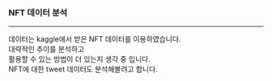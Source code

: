 ### NFT 데이터 분석 
- - - -
 데이터는 kaggle에서 받은 NFT 데이터를 이용하였습니다.  
 대략적인 추이를 분석하고  
 활용할 수 있는 방법이 더 있는지 생각 중 입니다.  
 NFT에 대한 tweet 데이터도 분석해볼려고 합니다.   
 
